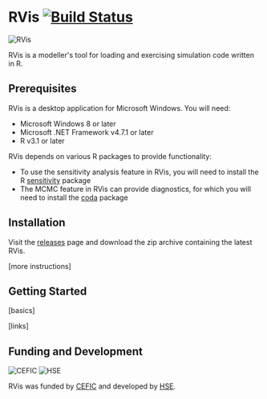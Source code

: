 # RVis [![Build Status](https://dev.azure.com/GMPtk/RVis/_apis/build/status/GMPtk.RVis?branchName=master)](https://dev.azure.com/GMPtk/RVis/_build/latest?definitionId=1&branchName=master)

![RVis](https://repository-images.githubusercontent.com/217533905/edffd200-f72f-11e9-9750-0cdb2c75dadf "RVis")

RVis is a modeller's tool for loading and exercising simulation code written in R.

## Prerequisites

RVis is a desktop application for Microsoft Windows. You will need:

- Microsoft Windows 8 or later
- Microsoft .NET Framework v4.7.1 or later
- R v3.1 or later

RVis depends on various R packages to provide functionality:

- To use the sensitivity analysis feature in RVis, you will need to install the R [sensitivity](https://cran.r-project.org/web/packages/sensitivity/) package
- The MCMC feature in RVis can provide diagnostics, for which you will need to install the [coda](https://cran.r-project.org/web/packages/coda/) package 

## Installation

Visit the [releases](https://github.com/GMPtk/RVis/releases) page and download the zip archive containing the latest RVis.

[more instructions]

## Getting Started

[basics]

[links]

## Funding and Development

![CEFIC](https://pbs.twimg.com/profile_images/1189500506/cefic.72.logo_bigger.JPG "The European Chemical Industry Council")   ![HSE](https://www.hse.gov.uk/assets/v4-homepage/images/newspics/logo-news.jpg "Health and Safety Executive")

RVis was funded by [CEFIC](http://cefic-lri.org/projects/aimt7-rvis-open-access-pbpk-modelling-platform/) and developed by [HSE](https://www.hse.gov.uk/).
